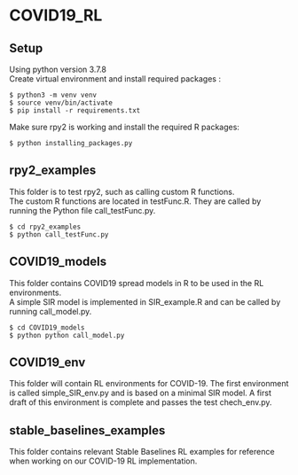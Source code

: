 # COVID19_RL

## Setup
Using python version 3.7.8   
Create virtual environment and install required packages :
```console
$ python3 -m venv venv
$ source venv/bin/activate
$ pip install -r requirements.txt
```  

Make sure rpy2 is working and install the required R packages:  
```console
$ python installing_packages.py
```  

## rpy2_examples
This folder is to test rpy2, such as calling custom R functions.     
The custom R functions are located in testFunc.R. They are called by running the Python file call_testFunc.py.
```console
$ cd rpy2_examples
$ python call_testFunc.py
```

## COVID19_models
This folder contains COVID19 spread models in R to be used in the RL environments.   
A simple SIR model is implemented in SIR_example.R and can be called by running call_model.py.
```console
$ cd COVID19_models
$ python python call_model.py
```

## COVID19_env
This folder will contain RL environments for COVID-19. The first environment is
called simple_SIR_env.py and is based on a minimal SIR model. A first draft of
this environment is complete and passes the test chech_env.py.

## stable_baselines_examples
This folder contains relevant Stable Baselines RL examples for reference when
working on our COVID-19 RL implementation.
